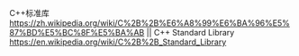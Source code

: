 
C++标准库 https://zh.wikipedia.org/wiki/C%2B%2B%E6%A8%99%E6%BA%96%E5%87%BD%E5%BC%8F%E5%BA%AB || C++ Standard Library https://en.wikipedia.org/wiki/C%2B%2B_Standard_Library
